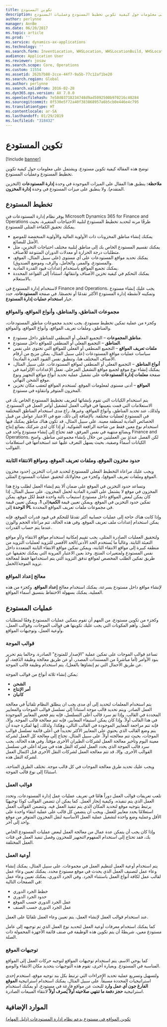 ```yaml
---
title: تكوين المستودع
description: توضح هذه المقالة كيفية تكوين مستودع. ويشتمل على معلومات حول كيفية تكوين تخطيط المستودع وعمليات المستودع.
author: perlynne
manager: AnnBe
ms.date: 06/20/2017
ms.topic: article
ms.prod: ''
ms.service: dynamics-ax-applications
ms.technology: ''
ms.search.form: InventLocation, WHSLocation, WHSLocationBuild, WHSLocationProfile, WHSLocationType, WHSLocDirTable, WHSParameters, WHSWaveTemplateTable, WHSWorkPool, WHSWorkTemplateTable, WHSZone, WHSZoneGroup
audience: Application User
ms.reviewer: josaw
ms.search.scope: Core, Operations
ms.custom: 11554
ms.assetid: 262b7b88-2cce-44f7-9a5b-77c12af1be20
ms.search.region: Global
ms.author: perlynne
ms.search.validFrom: 2016-02-28
ms.dyn365.ops.version: AX 7.0.0
ms.openlocfilehash: 7e50d03718234748d9ad5092500b970216c40284
ms.sourcegitcommit: 0f530e5f72a40f383868957a6b5cb0e446e4c795
ms.translationtype: HT
ms.contentlocale: ar-SA
ms.lasthandoff: 01/29/2019
ms.locfileid: "318432"
---
```

# <a name="warehouse-configuration"></a>تكوين المستودع

[!include [banner](../includes/banner.md)]

توضح هذه المقالة كيفية تكوين مستودع. ويشتمل على معلومات حول كيفية تكوين تخطيط المستودع وعمليات المستودع.

**ملاحظة:** ينطبق هذا المقال على الميزات الموجودة في وحدة **إدارة المستودعات** (التخزين المتقدم). ولا ينطبق على ميزات المستودع في وحدة **إدارة المخزون**.

## <a name="warehouse-layout"></a>تخطيط المستودع
يوفر نظام إدارة المستودعات في Microsoft Dynamics 365 for Finance and Operations طرقًا مرنة لتحديد تخطيط المستودع لتلبية الاحتياجات المتغيرة، بحيث يمكنك تحقيق الكفاءة المثلى للمستودع.

-   يمكنك إنشاء مناطق المخزونات ذات الأولوية العالية والأولوية المنخفضة للموضع الأمثل للبضائع.
-   يمكنك تقسيم المستودع الخاص بك إلى مناطق لتلبية مختلف احتياجات التخزين، مثل متطلبات درجة الحرارة أو معدلات الدوران المتنوعة للأصناف.
-   يمكنك تحديد مواقع المستودعات على أي مستوى (على سبيل المثال، الموقع، والمستودع، والممر، والحامل، والرف، وموضع الصندوق).
-   يمكنك تجميع المواقع باستخدام إعدادات قيود القدرة المادية.
-   يمكنك التحكم في كيفية تخزين الأصناف وانتقائها، استناداً إلى القواعد المحددة بالاستعلام.

لاستخدام إدارة المستودع في Finance and Operations، يجب عليك إنشاء مستودع وتمكينه لأنشطة إدارة المستودع الأكثر تقدمًا أو تخصصًا. في صفحة **المستودعات**، حدد خيار **استخدام عمليات إدارة المستودع**.

### <a name="zone-groups-zones-location-types-and-locations"></a>مجموعات المناطق، والمناطق، وأنواع المواقع، والمواقع

وكجزء من عملية تمكين تخطيط مستودع، يجب تحديد مجموعات مناطق المستودعات، والمناطق، وملفات تعريف المواقع، وأنواع المواقع، والمواقع.

-   **مناطق المجموعات** – التجميع الفعلي أو المنطقي للمناطق داخل مستودع.
-   **المناطق** – التجميع الفعلي أو المنطقي للمواقع داخل مستودع.
-   **ملفات تعريف المواقع** – التجميع المنطقي أو الفعلي للمواقع التي تحتوي على نفس سياسات عمليات مواقع المستودعات (على سبيل المثال، يمكن مزيج من أرقام الأصناف المختلف هنا، وتنطبق نفس القيود القدرة المادية).
-   **أنواع المناطق** – التجميع الفعلي أو المنطقي لمواقع المستودعات. على سبيل المثال، يمكنك إنشاء نوع موقع لجميع مواقع التشغيل المرحلي. تعمل الإعدادات الإلزامية في صفحة **معلمات إدارة المستودعات** على تشغيل عملية تحديد أنواع مواقع التجهيز ونوع موقع الشحن النهائي.
-   **المواقع** – أدنى مستوى لمعلومات الموقع. تُستخدم المواقع لتعقب مكان تخزين المخزون المتوفر وانتقاؤه في مستودع.

يتم استخدام الكيانات التي تقوم بإنشائها لتعريف تخطيط المستودع الخاص بك في الاستعلامات التي قمت بتعيينها في قوالب العمل لتشغيل أوامر العمل في المستودع. ولذلك، عند تحديد المناطق، وأنواع المواقع، وغيرها، راع مدى استخدام المناطق المختلفة في المستودع لعمليات مختلفة. بالإضافة إلى ذلك، ضع في الاعتبار عوامل من قبيل الخصائص المادية لمنطقة معينة. على سبيل المثال، قد تكون هناك مناطق يمكنك فيها استخدام نوع معين فقط من شاحنة الرافعة الشوكية. أو إذا كان لدى شركتك بضائع إنتاج وبضائع منتهية في نفس المرفق، فقد تحتاج إلى إنشاء مستودع واحد في Finance and Operations، لكن الفصل عندئذٍ بين العمليتين من خلال بإنشاء مجموعتي مناطق. وامنح الكيانات أسماءً وصفية، بحيث يسهل التعرف عليها عند استخدامها في استعلامات القوالب.‬

### <a name="location-stocking-limits-location-profiles-and-fixed-picking-locations"></a>حدود مخزون الموقع، وملفات تعريف الموقع، ومواقع الانتقاء الثابتة

ويجب عليك مراعاة التخطيط الفعلي للمستودع لتحديد قدرات التخزين (حدود مخزون الموقع وملفات تعريف الموقع)، وكجزء من محاولاتك لتحقيق عمليات المستودع المثلى. 

وتساعد حدود التخزين في الموقع على ضمان ألا يتم إنشاء العمل لطلب وذع هذا المخزون في موقع لا يشتمل على القدرة المادية لحمل المخزون. على سبيل المثال، إذا كان يمكن لبعض المواقع داخل مستودع استيعاب بالتة‬ واحدة فقط لكل موقع، يمكن تمكين حدود التخزين في الموقع.‬ ويمكن تعيين قيمة **الكمية**إلى **1**، ويمكن تعيين قيمة **الوحدة** إلى **PL** في مجموعات ملفات تعريف المواقع المحددة. 

وإذا كانت هناك حاجة إلى عمليات حسابية أكثر تقدمًا للتحكم في قيود قدرات الموقع، فإنه يمكن استخدام إعدادات ملف تعريف الموقع. وفي هذه الحالة، تتم مراعاة الحجم والوزن عندما يتم حساب القدرات. 

ولتحقيق العمليات الصادرة المثلى، يجب تقييم إمكانية استخدام مواقع الانتقاء و/أو مواقع التعبئة الثابتة. وغالباً ما يُستخدم الحد الأدنى/الحد الأقصى للتزويد لعمليات التزويد من منطقة كبيرة إلى مواقع الانتقاء الثابتة، ويمكن تمكين مواقع الانتقاء الثابتة المتعددة داخل نفس المستودع ولمتغيرات المنتج. وخذ بعين الاعتبار المرونة التي يمكنك تحقيقها عن طريق تمكين الطلب المخصص لمواقع تدفق التزويد التي يتم استخدامها فقط لمعالجة تزويد الموجة/الحمل.

### <a name="location-setup-wizard"></a>معالج إعداد المواقع

لإنشاء مواقع داخل مستودع بسرعة، يمكنك استخدام معالج **إعداد المواقع**. وكجزء من هذه العملية، يمكنك بسهولة الاحتفاظ بتنسيق أسماء المواقع.

## <a name="warehouse-processes"></a>عمليات المستودع
وكجزء من تكوين مستودع، من المهم أن تقوم بتمكين عمليات المستودع وفقًا لمتطلبات العمل. وأهم المكونات التي يجب عليك تكوينها هي قوالب الموجات، وقوالب العمل، وأوعية العمل، وتوجيهات المواقع.

### <a name="wave-templates"></a>قوالب الموجة

تساعد قوالب الموجات على تمكين عملية "الإصدار للمتودع" الصادرة. وحالما يتم تحرير بنود الأوامر (أما مباشرةً من المستندات المصدر، أو عن طريق معالجة وظيفة الدُفعة، أو عن طريق الأحمال التي تم إنشاؤها بالفعل)، يتم استخدام وظيفة قالب الموجة. 

يمكن إنشاء ثلاثة أنواع من قوالب الموجة: 
-   **الشحن**
-   **أمر الإنتاج**
-   **كانبان** 

يتم استخدام المعلمات لتحديد إلى أي مدى يجب ان ينطلق النظام تلقائياً في معالجة العمل الصادر.‬ ويتم تحديد قالب موجة استناداً إلى تسلسل قوالب الموجات والمعايير المحددة في القالب. وإذا تم سرد قالب أعلى التسلسل، فإنه يتم فحص المعايير الموجودة في هذا القالب أولاً. وإذا كان يمكن استيفاء المعايير، فإنه تتم معالجة قالب الموجة. وإلا، فإنه تتم مراجعة المعايير الموجودة في القالب التالي، وهكذا. ولذلك، إنها لفكرة جيدة أن يتم وضع القالب الذي يحتوي على المعايير الأكثر تحديداً في أعلى قائمة تسلسل قوالب الموجات، بحيث تتم معالجته أولاً. على سبيل المثال، تحتاج إلى معالجة كل العمل لشركة معينة اليوم وتأخير معالجة العمل لشركات الطيران الأخرى مؤقتاً. وفي هذه الحالة، يجب سرد قالب الموجة الذي يحدد العمل لشركة النقل هذه في منزلة أعلى في تسلسل القوالب الأخرى. وإلا، قد تتم معالجة العمل لشركات النقل الأخرى قبل اكتمال العمل لشركة النقل هذه. 

ويجب عليك تحديد طرق معالجة الموجات في كل قالب موجة. تختلف الطرق المتاحة، استنادًا إلى نوع قالب الموجة.

### <a name="work-templates"></a>قوالب العمل

تلعب تعريفات قوالب العمل دوراً هامًا في تعريف عمليات عمل إدارة المستودعات. وتحدد العمل الذي يتم تنفيذه، وكيفية إنجاز العمل. كما يمكن أن تتضمن القوالب كودًا توجيهيًا يرتبط بتوجيه موقع لتحديد المكان الذي يتم تنفيذ العمل فيه. وتتضمن القوالب العمل استعلامًا يحدد معايير للعمل. ويجب أن يتضمن كل قالب على عملية انتقاء واحدة على الأقل وعملية وضع واحدة لتشغيل عملية العمل الأساسية لنقل المخزون المتوفر من موقع واحد إلى آخر. 

وإذا كان يجب أن يتمكن عدة عمال من معالجة العمل لبعض عمليات المستودع الخاص بك، فقد تحتاج إلى استخدام المفهوم *التجهيز* للمخزون وفصل تنفيذ العمل في فئات العمل المختلفة.

### <a name="work-pools"></a>أوعية العمل

يتم استخدام أوعية العمل لتنظيم العمل في مجموعات. على سبيل المثال، يمكنك إنشاء وعاء عمل لتصنيف العمل الذي يحدث في موقع مستودع محدد. يمكنك تعيين وعاء عمل لقالب عمل لكافة أنواع العمل باستثناء الجرد. وفي الجرد الدوري، يمكنك تعيين وعاء عمل في الصفحات التالية:

-   خطط الجرد الدوري
-   حدود الجرد الدوري
-   عمل الجرد الدوري حسب الموقع
-   عمل الجرد الدوري حسب الصنف

عند استخدام قوالب العمل لإنشاء العمل، يتم تعيين وعاء العمل تلقائيًا على العمل. 

كما يمكنك استخدام معرفات أوعية العمل لتحديد نوع العمل الذي تم توجيهه إلى عامل مستودع معين، شريطةً أن يتم تكوين هذه الوظيفة في صنف قائمة الأجهزة المحمولة ذات الصلة.

### <a name="location-directives"></a>توجيهات الموقع

كما يوحي الاسم، يتم استخدام توجيهات المواقع لتوجيه حركات العمل إلى المواقع المناسبة في المستودع. وبعبارة أخرى، تقوم هذه التوجيهات بتحديد مكان الانتقاء والوضع. 

ولتسهيل وتسريع عملية تحديد الإجراءات التي ترتبط بكل بند توجيه موقع، استخدم إحدى استراتيجيات المحددة مسبقاً. على سبيل المثال، يمكنك استخدام استراتيجية **الموقع الفارغ جون أي عمل وارد** للبحث عن مواقع فارغة في مستودع، أو يمكنك استخدام استراتيجية **حجز دفعة ما تنتهي صلاحيته أولاً يُصرف أولاً‬‬** لانتقاء المبيعات الصادرة.

<a name="additional-resources"></a>الموارد الإضافية
--------

[تكوين المواقع في مستودع يدعم نظام إدارة المستودعات‬ (دليل المهام)](tasks/configure-locations-wms-enabled-warehouse.md)



